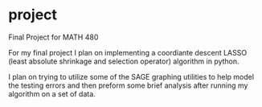 project
=======

Final Project for MATH 480

For my final project I plan on implementing a coordiante descent LASSO (least absolute shrinkage and selection operator) algorithm in python.  

I plan on trying to utilize some of the SAGE graphing utilities to help model the testing errors and then preform some brief analysis after running my algorithm on a set of data.
